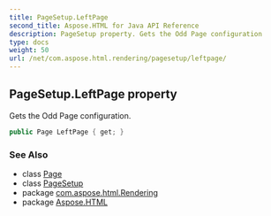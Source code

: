 ```yaml
---
title: PageSetup.LeftPage
second_title: Aspose.HTML for Java API Reference
description: PageSetup property. Gets the Odd Page configuration
type: docs
weight: 50
url: /net/com.aspose.html.rendering/pagesetup/leftpage/
---
```

## PageSetup.LeftPage property

Gets the Odd Page configuration.

```java
public Page LeftPage { get; }
```

### See Also

* class [Page](../../../com.aspose.html.drawing/page/)
* class [PageSetup](../)
* package [com.aspose.html.Rendering](../../pagesetup/)
* package [Aspose.HTML](../../../)
